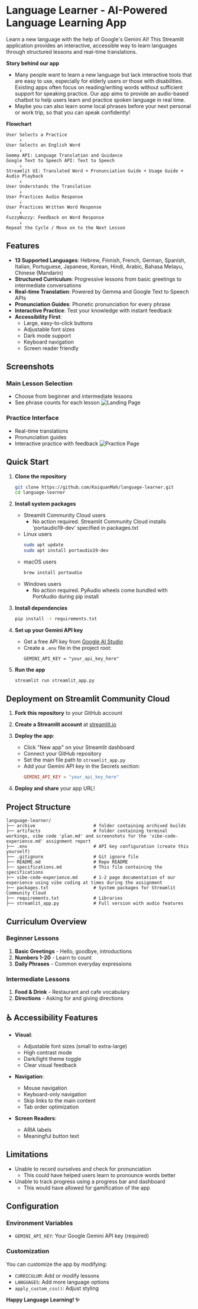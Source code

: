 # Language Learner - AI-Powered Language Learning App

Learn a new language with the help of Google's Gemini AI! This Streamlit application provides an interactive, accessible way to learn languages through structured lessons and real-time translations.

**Story behind our app**
  * Many people want to learn a new language but lack interactive tools that are easy to use, especially for elderly users or those with disabilities. Existing apps often focus on reading/writing words without sufficient support for speaking practice. Our app aims to provide an audio-based chatbot to help users learn and practice spoken language in real time.
  * Maybe you can also learn some local phrases before your next personal or work trip, so that you can speak confidently!


**Flowchart**
```
User Selects a Practice
     ↓
User Selects an English Word
     ↓
Gemma API: Language Translation and Guidance
Google Text to Speech API: Text to Speech
     ↓
Streamlit UI: Translated Word + Pronunciation Guide + Usage Guide + Audio Playback
     ↓
User Understands the Translation
     ↓
User Practices Audio Response
     ↓
User Practices Written Word Response
     ↓
FuzzyWuzzy: Feedback on Word Response
     ↓
Repeat the Cycle / Move on to the Next Lesson
```


## Features
- **13 Supported Languages**: Hebrew, Finnish, French, German, Spanish, Italian, Portuguese, Japanese, Korean, Hindi, Arabic, Bahasa Melayu, Chinese (Mandarin)
- **Structured Curriculum**: Progressive lessons from basic greetings to intermediate conversations
- **Real-time Translation**: Powered by Gemma and Google Text to Speech APIs
- **Pronunciation Guides**: Phonetic pronunciation for every phrase
- **Interactive Practice**: Test your knowledge with instant feedback
- **Accessibility First**: 
  - Large, easy-to-click buttons
  - Adjustable font sizes
  - Dark mode support
  - Keyboard navigation
  - Screen reader friendly


## Screenshots

### Main Lesson Selection
- Choose from beginner and intermediate lessons
- See phrase counts for each lesson
![Landing Page](artifacts/2025.07.22-streamlit-landing-page.png)

### Practice Interface
- Real-time translations
- Pronunciation guides
- Interactive practice with feedback
![Practice Page](artifacts/2025.07.22-streamlit-practice.png)




## Quick Start

1. **Clone the repository**
   ```bash
   git clone https://github.com/KaiquanMah/language-learner.git
   cd language-learner
   ```

2. **Install system packages**
    - Streamlit Community Cloud users
      - No action required. Streamlit Community Cloud installs 'portaudio19-dev' specified in packages.txt
    - Linux users
      ```bash
      sudo apt update
      sudo apt install portaudio19-dev
      ```
    - macOS users
      ```bash
      brew install portaudio
      ```
    - Windows users
      - No action required. PyAudio wheels come bundled with PortAudio during pip install

3. **Install dependencies**
   ```bash
   pip install -r requirements.txt
   ```

4. **Set up your Gemini API key**
   - Get a free API key from [Google AI Studio](https://makersuite.google.com/app/apikey)
   - Create a `.env` file in the project root:
     ```
     GEMINI_API_KEY = "your_api_key_here"
     ```

5. **Run the app**
   ```bash
   streamlit run streamlit_app.py
   ```





## Deployment on Streamlit Community Cloud

1. **Fork this repository** to your GitHub account

2. **Create a Streamlit account** at [streamlit.io](https://streamlit.io)

3. **Deploy the app**:
   - Click "New app" on your Streamlit dashboard
   - Connect your GitHub repository
   - Set the main file path to `streamlit_app.py`
   - Add your Gemini API key in the Secrets section:
     ```toml
     GEMINI_API_KEY = "your_api_key_here"
     ```

4. **Deploy and share** your app URL!




## Project Structure

```
language-learner/
├── archive                      # folder containing archived builds
├── artifacts                    # folder containing terminal workings, vibe code 'plan.md' and screenshots for the 'vibe-code-experience.md' assignment report
├── .env                         # API key configuration (create this yourself)
├── .gitignore                   # Git ignore file
├── README.md                    # Repo README
├── specifications.md            # This file containing the specifications
├── vibe-code-experience.md      # 1-2 page documentation of our experience using vibe coding at times during the assignment
├── packages.txt                 # System packages for Streamlit Community Cloud
├── requirements.txt             # Libraries
├── streamlit_app.py             # Full version with audio features
```



## Curriculum Overview

### Beginner Lessons
1. **Basic Greetings** - Hello, goodbye, introductions
2. **Numbers 1-20** - Learn to count
3. **Daily Phrases** - Common everyday expressions

### Intermediate Lessons
1. **Food & Drink** - Restaurant and cafe vocabulary
2. **Directions** - Asking for and giving directions



## ♿ Accessibility Features

- **Visual**:
  - Adjustable font sizes (small to extra-large)
  - High contrast mode
  - Dark/light theme toggle
  - Clear visual feedback

- **Navigation**:
  - Mouse navigation
  - Keyboard-only navigation
  - Skip links to the main content
  - Tab order optimization

- **Screen Readers**:
  - ARIA labels
  - Meaningful button text




## Limitations
* Unable to record ourselves and check for pronunciation
  * This could have helped users learn to pronounce words better
* Unable to track progress using a progress bar and dashboard
  * This would have allowed for gamification of the app



## Configuration

### Environment Variables
- `GEMINI_API_KEY`: Your Google Gemini API key (required)

### Customization
You can customize the app by modifying:
- `CURRICULUM`: Add or modify lessons
- `LANGUAGES`: Add more language options
- `apply_custom_css()`: Adjust styling

**Happy Language Learning! ✨**





